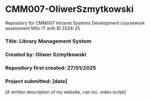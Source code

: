 # CMM007-OliwerSzmytkowski
Repository for CMM007 Intranet Systems Development coursework assessment MSc IT with BI 2024-25

### Title: Library Management System 
### Created by: Oliwer Szmytkowski 
### Repository first created: 27/01/2025 
### Project submitted: [date]


[A written description of my website, can inc. video script]
